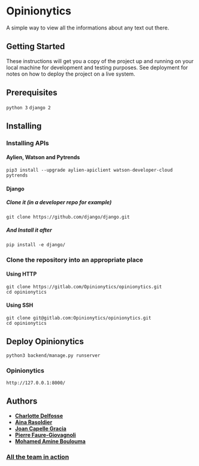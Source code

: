 # Opinionytics

A simple way to view all the informations about any text out there.

## Getting Started 

These instructions will get you a copy of the project up and running on your local machine for development and testing purposes. See deployment for notes on how to deploy the project on a live system.

## Prerequisites

```python 3```
```django 2```

## Installing

### Installing APIs

#### Aylien, Watson and Pytrends

```
pip3 install --upgrade aylien-apiclient watson-developer-cloud pytrends
```
#### Django

##### Clone it (in a developer repo for example)

```
git clone https://github.com/django/django.git
```

##### And Install it after

```
pip install -e django/
```

### Clone the repository into an appropriate place

#### Using HTTP

```
git clone https://gitlab.com/Opinionytics/opinionytics.git
cd opinionytics
```

#### Using SSH

```
git clone git@gitlab.com:Opinionytics/opinionytics.git
cd opinionytics
```

## Deploy Opinionytics

```
python3 backend/manage.py runserver
```

### Opinionytics

```http://127.0.0.1:8000/ ```

## Authors

* [__Charlotte Delfosse__](https://github.com/cdel2)
* [__Aina Rasoldier__](https://github.com/ainar)
* [__Joan Capelle Gracia__](https://github.com/zas97)
* [__Pierre Faure-Giovagnoli__](https://github.com/PierreFG)
* [__Mohamed Amine Boulouma__](https://github.com/aminemboulouma)

### [All the team in action](https://www.youtube.com/watch?v=e_a-t3BJk8I&t=18s)
